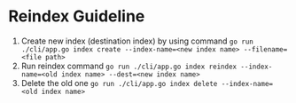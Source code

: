 # Reindex Guideline

1. Create new index (destination index) by using command `go run ./cli/app.go index create --index-name=<new index name> --filename=<file path>`
2. Run reindex command `go run ./cli/app.go index reindex --index-name=<old index name> --dest=<new index name>`
3. Delete the old one `go run ./cli/app.go index delete --index-name=<old index name>`
